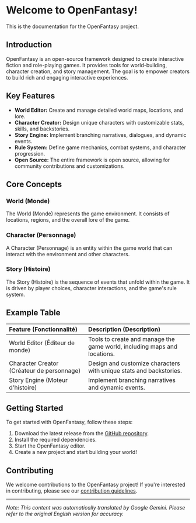 # Welcome to OpenFantasy!

This is the documentation for the OpenFantasy project.

## Introduction

OpenFantasy is an open-source framework designed to create interactive fiction and role-playing games. It provides tools for world-building, character creation, and story management. The goal is to empower creators to build rich and engaging interactive experiences.

## Key Features

*   **World Editor:** Create and manage detailed world maps, locations, and lore.
*   **Character Creator:** Design unique characters with customizable stats, skills, and backstories.
*   **Story Engine:** Implement branching narratives, dialogues, and dynamic events.
*   **Rule System:** Define game mechanics, combat systems, and character progression.
*   **Open Source:** The entire framework is open source, allowing for community contributions and customizations.

## Core Concepts

### World (Monde)

The World (Monde) represents the game environment. It consists of locations, regions, and the overall lore of the game.

### Character (Personnage)

A Character (Personnage) is an entity within the game world that can interact with the environment and other characters.

### Story (Histoire)

The Story (Histoire) is the sequence of events that unfold within the game. It is driven by player choices, character interactions, and the game's rule system.

## Example Table

| Feature (Fonctionnalité) | Description (Description)                                                  |
| :----------------------- | :--------------------------------------------------------------------------- |
| World Editor (Éditeur de monde)  | Tools to create and manage the game world, including maps and locations. |
| Character Creator (Créateur de personnage) | Design and customize characters with unique stats and backstories.      |
| Story Engine (Moteur d'histoire)   | Implement branching narratives and dynamic events.                         |

## Getting Started

To get started with OpenFantasy, follow these steps:

1.  Download the latest release from the [GitHub repository](https://github.com/openfantasy/openfantasy).
2.  Install the required dependencies.
3.  Start the OpenFantasy editor.
4.  Create a new project and start building your world!

## Contributing

We welcome contributions to the OpenFantasy project! If you're interested in contributing, please see our [contribution guidelines](https://github.com/openfantasy/openfantasy/CONTRIBUTING.md).


---
_Note: This content was automatically translated by Google Gemini. Please refer to the original English version for accuracy._